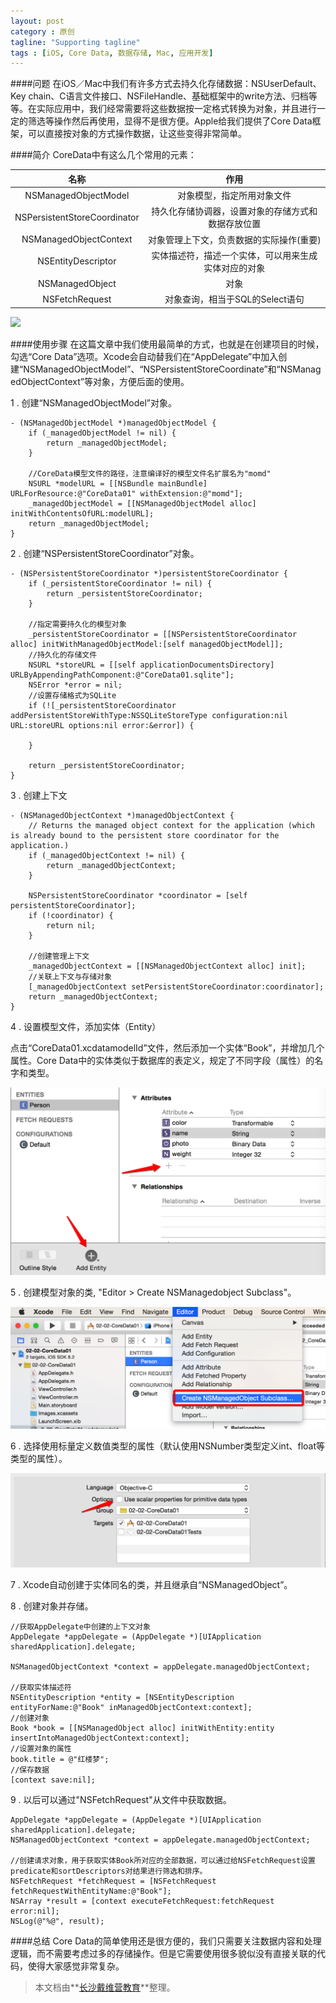 ```yaml
---
layout: post
category : 原创
tagline: "Supporting tagline"
tags : [iOS, Core Data, 数据存储, Mac, 应用开发]
---
```

####问题
在iOS／Mac中我们有许多方式去持久化存储数据：NSUserDefault、Key chain、C语言文件接口、NSFileHandle、基础框架中的write方法、归档等等。在实际应用中，我们经常需要将这些数据按一定格式转换为对象，并且进行一定的筛选等操作然后再使用，显得不是很方便。Apple给我们提供了Core Data框架，可以直接按对象的方式操作数据，让这些变得非常简单。

####简介
CoreData中有这么几个常用的元素：

|名称|作用|
|:-:|:-:|
|NSManagedObjectModel|对象模型，指定所用对象文件|
|NSPersistentStoreCoordinator|持久化存储协调器，设置对象的存储方式和数据存放位置|
|NSManagedObjectContext|对象管理上下文，负责数据的实际操作(重要)|
|NSEntityDescriptor|实体描述符，描述一个实体，可以用来生成实体对应的对象|
|NSManagedObject|对象|
|NSFetchRequest|对象查询，相当于SQL的Select语句|

![](https://developer.apple.com/library/prerelease/ios/documentation/Cocoa/Conceptual/CoreData/Art/coredata_doc_management_2x.png)

####使用步骤
在这篇文章中我们使用最简单的方式，也就是在创建项目的时候，勾选“Core Data”选项。Xcode会自动替我们在“AppDelegate”中加入创建“NSManagedObjectModel”、“NSPersistentStoreCoordinate”和“NSManagedObjectContext”等对象，方便后面的使用。

1 . 创建“NSManagedObjectModel”对象。

```objc
- (NSManagedObjectModel *)managedObjectModel {
    if (_managedObjectModel != nil) {
        return _managedObjectModel;
    }
    
    //CoreData模型文件的路径，注意编译好的模型文件名扩展名为"momd"
    NSURL *modelURL = [[NSBundle mainBundle] URLForResource:@"CoreData01" withExtension:@"momd"];
    _managedObjectModel = [[NSManagedObjectModel alloc] initWithContentsOfURL:modelURL];
    return _managedObjectModel;
}
```

2 . 创建“NSPersistentStoreCoordinator”对象。

```objc
- (NSPersistentStoreCoordinator *)persistentStoreCoordinator {
    if (_persistentStoreCoordinator != nil) {
        return _persistentStoreCoordinator;
    }

	//指定需要持久化的模型对象
    _persistentStoreCoordinator = [[NSPersistentStoreCoordinator alloc] initWithManagedObjectModel:[self managedObjectModel]];
    //持久化的存储文件
    NSURL *storeURL = [[self applicationDocumentsDirectory] URLByAppendingPathComponent:@"CoreData01.sqlite"];
    NSError *error = nil;
    //设置存储格式为SQLite
    if (![_persistentStoreCoordinator addPersistentStoreWithType:NSSQLiteStoreType configuration:nil URL:storeURL options:nil error:&error]) {

    }
    
    return _persistentStoreCoordinator;
}
```

3 . 创建上下文

```objc
- (NSManagedObjectContext *)managedObjectContext {
    // Returns the managed object context for the application (which is already bound to the persistent store coordinator for the application.)
    if (_managedObjectContext != nil) {
        return _managedObjectContext;
    }
    
    NSPersistentStoreCoordinator *coordinator = [self persistentStoreCoordinator];
    if (!coordinator) {
        return nil;
    }
    
    //创建管理上下文
    _managedObjectContext = [[NSManagedObjectContext alloc] init];
    //关联上下文与存储对象
    [_managedObjectContext setPersistentStoreCoordinator:coordinator];
    return _managedObjectContext;
}
```

4 . 设置模型文件，添加实体（Entity）

点击“CoreData01.xcdatamodelId”文件，然后添加一个实体“Book”，并增加几个属性。Core Data中的实体类似于数据库的表定义，规定了不同字段（属性）的名字和类型。

![](/images/CoreData01.png)

5 . 创建模型对象的类, "Editor > Create NSManagedobject Subclass"。

![](/images/Create_Managed_Class.png)

6 . 选择使用标量定义数值类型的属性（默认使用NSNumber类型定义int、float等类型的属性）。

![](/images/Scalar_Primary_type.png)

7 . Xcode自动创建于实体同名的类，并且继承自“NSManagedObject”。

8 . 创建对象并存储。

```objc
//获取AppDelegate中创建的上下文对象
AppDelegate *appDelegate = (AppDelegate *)[UIApplication sharedApplication].delegate;

NSManagedObjectContext *context = appDelegate.managedObjectContext;

//获取实体描述符
NSEntityDescription *entity = [NSEntityDescription entityForName:@"Book" inManagedObjectContext:context];
//创建对象
Book *book = [[NSManagedObject alloc] initWithEntity:entity insertIntoManagedObjectContext:context];
//设置对象的属性
book.title = @"红楼梦";
//保存数据
[context save:nil];
```

9 . 以后可以通过"NSFetchRequest"从文件中获取数据。

```objc
AppDelegate *appDelegate = (AppDelegate *)[UIApplication sharedApplication].delegate;
NSManagedObjectContext *context = appDelegate.managedObjectContext;

//创建请求对象，用于获取实体Book所对应的全部数据，可以通过给NSFetchRequest设置predicate和sortDescriptors对结果进行筛选和排序。
NSFetchRequest *fetchRequest = [NSFetchRequest fetchRequestWithEntityName:@"Book"];
NSArray *result = [context executeFetchRequest:fetchRequest error:nil];
NSLog(@"%@", result);
```

####总结
Core Data的简单使用还是很方便的，我们只需要关注数据内容和处理逻辑，而不需要考虑过多的存储操作。但是它需要使用很多貌似没有直接关联的代码，使得大家感觉非常复杂。

> 本文档由**[长沙戴维营教育](http://www.diveinedu.cn)**整理。

